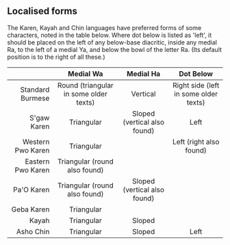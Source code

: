 ## Localised forms

The Karen, Kayah and Chin languages have preferred forms of some characters, noted in the table below. Where dot below is listed as 'left', it should be placed on the left of any below-base diacritic, inside any medial Ra, to the left of a medial Ya, and below the bowl of the letter Ra. (Its default position is to the right of all these.)

| | Medial Wa | Medial Ha | Dot Below |
|---:|:---:|:---:|:---:|
|Standard Burmese| Round (triangular in some older texts) | Vertical | Right side (left in some older texts)|
|S'gaw Karen|Triangular|Sloped (vertical also found)|Left|
|Western Pwo Karen|Triangular||Left (right also found)|
|Eastern Pwo Karen|Triangular (round also found)||
|Pa'O Karen|Triangular (round also found)|Sloped (vertical also found)||
|Geba Karen|Triangular|||
|Kayah|Triangular|Sloped||
|Asho Chin|Triangular|Sloped|Left|
